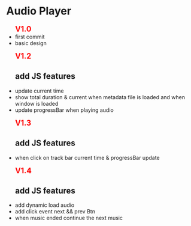 <h1>Audio Player</h1>

<ul>
    <b style = "color : red ; font-size : 20px;">V1.0</b>
    <li>first commit</li>
    <li>basic design</li>
</ul>

<ul>
    <b style = "color : red ; font-size : 20px;">V1.2</b>
    <h2>add JS features</h2>
    <li>update current time</li>
    <li>show total duration & current when metadata file is loaded and when window is loaded</li>
    <li>update progressBar when playing audio</li>
</ul>

<ul>
    <b style = "color : red ; font-size : 20px;">V1.3</b>
    <h2>add JS features</h2>
    <li>when click on track bar current time & progressBar update</li>
</ul>

<ul>
    <b style = "color : red ; font-size : 20px;">V1.4</b>
    <h2>add JS features</h2>
    <li>add dynamic load audio</li>
    <li>add click event next && prev Btn</li>
    <li>when music ended continue the next music </li>
</ul>




